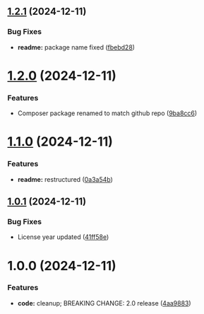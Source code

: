 ## [1.2.1](https://github.com/wUFr/php-language-localizer/compare/v1.2.0...v1.2.1) (2024-12-11)


### Bug Fixes

* **readme:** package name fixed ([fbebd28](https://github.com/wUFr/php-language-localizer/commit/fbebd28739763635f20e193471662f057f234cd5))

# [1.2.0](https://github.com/wUFr/php-language-localizer/compare/v1.1.0...v1.2.0) (2024-12-11)


### Features

* Composer package renamed to match github repo ([9ba8cc6](https://github.com/wUFr/php-language-localizer/commit/9ba8cc635ad325273049f323a90127137eaebdc2))

# [1.1.0](https://github.com/wUFr/php-language-localizer/compare/v1.0.1...v1.1.0) (2024-12-11)


### Features

* **readme:** restructured ([0a3a54b](https://github.com/wUFr/php-language-localizer/commit/0a3a54b779fa6c38c249fe55ba6eeb413eac16ee))

## [1.0.1](https://github.com/wUFr/php-language-localizer/compare/v1.0.0...v1.0.1) (2024-12-11)


### Bug Fixes

* License year updated ([41ff58e](https://github.com/wUFr/php-language-localizer/commit/41ff58e16fb08863924bbf33e38eced60462b95f))

# 1.0.0 (2024-12-11)


### Features

* **code:** cleanup; BREAKING CHANGE: 2.0 release ([4aa9883](https://github.com/wUFr/php-language-localizer/commit/4aa98838645366a70a0c49aaff7491871e7b5770))
